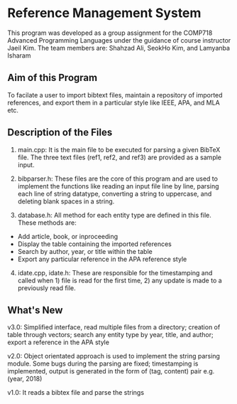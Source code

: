 # Reference Management System
This program was developed as a group assignment for the COMP718 Advanced Programming Languages under the guidance of course instructor Jaeil Kim. The team members are: Shahzad Ali, SeokHo Kim, and Lamyanba Isharam

Aim of this Program
-------------------------
To facilate a user to import bibtext files, maintain a repository of imported references, and export them in a particular style like IEEE, APA, and MLA etc.


Description of the Files
-------------------------

1) main.cpp: 
It is the main file to be executed for parsing a given BibTeX file. The three text files (ref1, ref2, and ref3) are provided as a sample input.

2) bibparser.h: 
These files are the core of this program and are used to implement the functions like reading an input file line by line, parsing each line of string datatype, converting a string to uppercase, and deleting blank spaces in a string.

3) database.h:
All method for each entity type are defined in this file. These methods are:
+ Add article, book, or inproceeding
+ Display the table containing the imported references
+ Search by author, year, or title within the table
+ Export any particular reference in the APA reference style

4) idate.cpp, idate.h: 
These are responsible for the timestamping and called when 1) file is read for the first time, 2) any update is made to a previously read file.


What's New
-------------------------

v3.0: Simplified interface, read multiple files from a directory; creation of table through vectors; search any entity type by year, title, and author; export a reference in the APA style

v2.0: Object orientated approach is used to implement the string parsing module. Some bugs during the parsing are fixed; timestamping is implemented, output is generated in the form of (tag, content) pair e.g. (year, 2018)

v1.0: It reads a bibtex file and parse the strings
